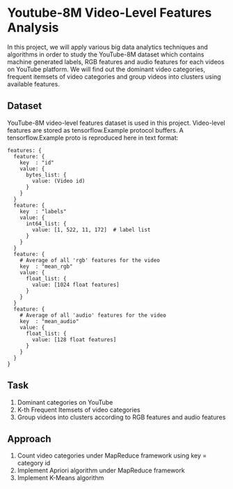 # Youtube-8M Video-Level Features Analysis
In this project, we will apply various big data analytics techniques and algorithms in order to study the YouTube-8M dataset which contains machine generated labels, RGB features and audio features
for each videos on YouTube platform. We will find out the dominant video categories, frequent itemsets of video categories and group videos into clusters using available features.

## Dataset
YouTube-8M video-level features dataset is used in this project. Video-level features are stored as tensorflow.Example protocol buffers. A tensorflow.Example proto is reproduced here in text format:
```
features: {
  feature: {
    key  : "id"
    value: {
      bytes_list: {
        value: (Video id)
      }
    }
  }
  feature: {
    key  : "labels"
    value: {
      int64_list: {
        value: [1, 522, 11, 172]  # label list
      }
    }
  }
  feature: {
    # Average of all 'rgb' features for the video
    key  : "mean_rgb"
    value: {
      float_list: {
        value: [1024 float features]
      }
    }
  }
  feature: {
    # Average of all 'audio' features for the video
    key  : "mean_audio"
    value: {
      float_list: {
        value: [128 float features]
      }
    }
  }
}
```

## Task
1. Dominant categories on YouTube
2. K-th Frequent Itemsets of video categories
3. Group videos into clusters according to RGB features and audio features

## Approach
1. Count video categories under MapReduce framework using key = category id
2. Implement Apriori algorithm under MapReduce framework
3. Implement K-Means algorithm
